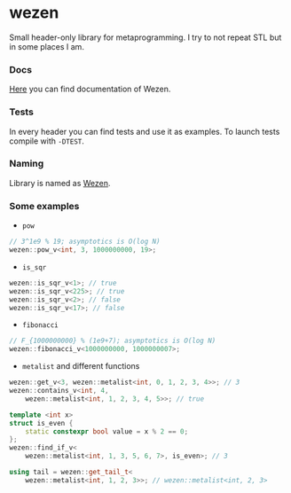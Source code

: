 # wezen
Small header-only library for metaprogramming.
I try to not repeat STL but in some places I am.

### Docs
[Here](https://github.com/dasfex/wezen/tree/trunk/docs)
you can find documentation of Wezen.

### Tests
In every header you can find tests and use it as examples. 
To launch tests compile with ```-DTEST```.

### Naming
Library is named as [Wezen](https://en.wikipedia.org/wiki/Delta_Canis_Majoris).

### Some examples

+ ```pow```
```cpp
// 3^1e9 % 19; asymptotics is O(log N)
wezen::pow_v<int, 3, 1000000000, 19>; 
```

+ ```is_sqr```
```cpp
wezen::is_sqr_v<1>; // true
wezen::is_sqr_v<225>; // true
wezen::is_sqr_v<2>; // false
wezen::is_sqr_v<17>; // false
```

+ ```fibonacci```
```cpp
// F_{1000000000} % (1e9+7); asymptotics is O(log N)
wezen::fibonacci_v<1000000000, 1000000007>;
```

+ ```metalist``` and different functions
```cpp
wezen::get_v<3, wezen::metalist<int, 0, 1, 2, 3, 4>>; // 3
wezen::contains_v<int, 4, 
    wezen::metalist<int, 1, 2, 3, 4, 5>>; // true

template <int x>
struct is_even {
    static constexpr bool value = x % 2 == 0;
};
wezen::find_if_v<
    wezen::metalist<int, 1, 3, 5, 6, 7>, is_even>; // 3

using tail = wezen::get_tail_t<
    wezen::metalist<int, 1, 2, 3>>; // wezen::metalist<int, 2, 3>
```
